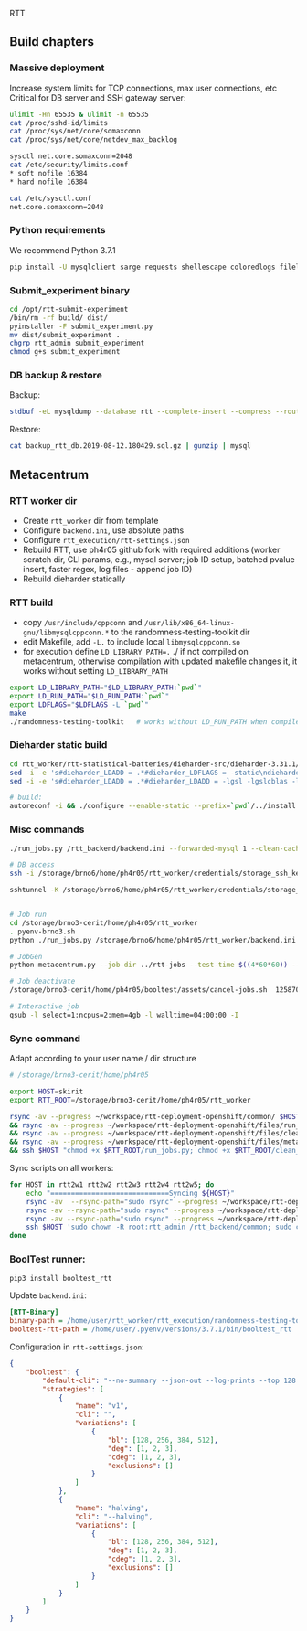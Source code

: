 RTT

## Build chapters

### Massive deployment

Increase system limits for TCP connections, max user connections, etc
Critical for DB server and SSH gateway server:

```bash
ulimit -Hn 65535 & ulimit -n 65535
cat /proc/sshd-id/limits
cat /proc/sys/net/core/somaxconn
cat /proc/sys/net/core/netdev_max_backlog

sysctl net.core.somaxconn=2048
cat /etc/security/limits.conf
* soft nofile 16384
* hard nofile 16384

cat /etc/sysctl.conf 
net.core.somaxconn=2048
```

### Python requirements 

We recommend Python 3.7.1

```bash
pip install -U mysqlclient sarge requests shellescape coloredlogs filelock sshtunnel cryptography paramiko configparser
```

### Submit_experiment binary

```bash
cd /opt/rtt-submit-experiment
/bin/rm -rf build/ dist/
pyinstaller -F submit_experiment.py
mv dist/submit_experiment .
chgrp rtt_admin submit_experiment
chmod g+s submit_experiment
```


### DB backup & restore

Backup:
```bash
stdbuf -eL mysqldump --database rtt --complete-insert --compress --routines --triggers  --hex-blob  2> ~/backup-error.log | gzip > ~/backup_rtt_db.$(date +%F.%H%M%S).sql.gz
```

Restore:
```bash
cat backup_rtt_db.2019-08-12.180429.sql.gz | gunzip | mysql
```


## Metacentrum

### RTT worker dir

- Create `rtt_worker` dir from template
- Configure `backend.ini`, use absolute paths
- Configure `rtt_execution/rtt-settings.json`
- Rebuild RTT, use ph4r05 github fork with required additions (worker scratch dir, CLI params, e.g., mysql server; job ID setup, batched pvalue insert, faster regex, log files - append job ID)
- Rebuild dieharder statically


### RTT build
- copy `/usr/include/cppconn` and `/usr/lib/x86_64-linux-gnu/libmysqlcppconn.*` to the randomness-testing-toolkit dir
- edit Makefile, add `-L.`  to include local `libmysqlcppconn.so`
- for execution define `LD_LIBRARY_PATH=.` ./  if not compiled on metacentrum, otherwise compilation with updated makefile changes it, it works without setting `LD_LIBRARY_PATH`

```bash
export LD_LIBRARY_PATH="$LD_LIBRARY_PATH:`pwd`"
export LD_RUN_PATH="$LD_RUN_PATH:`pwd`"
export LDFLAGS="$LDFLAGS -L `pwd`"
make
./randomness-testing-toolkit   # works without LD_RUN_PATH when compiled with these ENVs set
```


### Dieharder static build
```bash
cd rtt_worker/rtt-statistical-batteries/dieharder-src/dieharder-3.31.1/
sed -i -e 's#dieharder_LDADD = .*#dieharder_LDFLAGS = -static\ndieharder_LDADD = -lgsl -lgslcblas -lm  ../libdieharder/libdieharder.la#g' dieharder/Makefile.am
sed -i -e 's#dieharder_LDADD = .*#dieharder_LDADD = -lgsl -lgslcblas -lm -static ../libdieharder/libdieharder.la#g' dieharder/Makefile.in

# build:
autoreconf -i && ./configure --enable-static --prefix=`pwd`/../install --enable-static=dieharder && make -j3 && make install
```


### Misc commands

```bash
./run_jobs.py /rtt_backend/backend.ini --forwarded-mysql 1 --clean-cache 1 --clean-logs 1 --deactivate 1 --name 'meta:tester' --id 'meta:tester' --location 'metacentrum' --longterm 0

# DB access
ssh -i /storage/brno6/home/ph4r05/rtt_worker/credentials/storage_ssh_key rtt_storage@147.251.124.16 -L 3306:192.168.3.164:3306 -N

sshtunnel -K /storage/brno6/home/ph4r05/rtt_worker/credentials/storage_ssh_key -R 192.168.3.164:3306  -U rtt_storage 147.251.124.16 -S 'pSW^+kiogGeItQTwnqXt5gWVi<L?xf' -L :3336


# Job run
cd /storage/brno3-cerit/home/ph4r05/rtt_worker
. pyenv-brno3.sh
python ./run_jobs.py /storage/brno6/home/ph4r05/rtt_worker/backend.ini --forwarded-mysql 1 --clean-cache 1 --clean-logs 1 --deactivate 1 --name 'meta:tester' --id 'meta:tester' --location 'metacentrum' --longterm 0

# JobGen
python metacentrum.py --job-dir ../rtt-jobs --test-time $((4*60*60)) --hr-job 4 --num 100 --qsub-ncpu 4 --qsub-ram 8 --scratch-size 8500 

# Job deactivate
/storage/brno3-cerit/home/ph4r05/booltest/assets/cancel-jobs.sh  12587081 12587180

# Interactive job
qsub -l select=1:ncpus=2:mem=4gb -l walltime=04:00:00 -I
```

### Sync command

Adapt according to your user name / dir structure

```bash
# /storage/brno3-cerit/home/ph4r05

export HOST=skirit
export RTT_ROOT=/storage/brno3-cerit/home/ph4r05/rtt_worker

rsync -av --progress ~/workspace/rtt-deployment-openshift/common/ $HOST:$RTT_ROOT/common/ \
&& rsync -av --progress ~/workspace/rtt-deployment-openshift/files/run_jobs.py $HOST:$RTT_ROOT/ \
&& rsync -av --progress ~/workspace/rtt-deployment-openshift/files/clean_cache.py $HOST:$RTT_ROOT/clean_cache_backend.py \
&& rsync -av --progress ~/workspace/rtt-deployment-openshift/files/metacentrum.py $HOST:$RTT_ROOT \
&& ssh $HOST "chmod +x $RTT_ROOT/run_jobs.py; chmod +x $RTT_ROOT/clean_cache_backend.py;"
```

Sync scripts on all workers:

```bash
for HOST in rtt2w1 rtt2w2 rtt2w3 rtt2w4 rtt2w5; do 
    echo "=============================Syncing ${HOST}"
    rsync -av  --rsync-path="sudo rsync" --progress ~/workspace/rtt-deployment-openshift/common/ $HOST:/rtt_backend/common/
    rsync -av --rsync-path="sudo rsync" --progress ~/workspace/rtt-deployment-openshift/files/run_jobs.py $HOST:/rtt_backend/
    rsync -av --rsync-path="sudo rsync" --progress ~/workspace/rtt-deployment-openshift/files/clean_cache.py  $HOST:/rtt_backend/clean_cache_backend.py
    ssh $HOST 'sudo chown -R root:rtt_admin /rtt_backend/common; sudo chown -R root:rtt_admin /rtt_backend/run_jobs.py; sudo chmod +x /rtt_backend/run_jobs.py; sudo chown -R root:rtt_admin /rtt_backend/clean_cache_backend.py; sudo chmod +x /rtt_backend/clean_cache_backend.py; '
done
```

### BoolTest runner:

```bash
pip3 install booltest_rtt
```

Update `backend.ini`:

```ini
[RTT-Binary]
binary-path = /home/user/rtt_worker/rtt_execution/randomness-testing-toolkit
booltest-rtt-path = /home/user/.pyenv/versions/3.7.1/bin/booltest_rtt
```

Configuration in `rtt-settings.json`:

```json
{
    "booltest": {
        "default-cli": "--no-summary --json-out --log-prints --top 128 --no-comb-and --only-top-comb --only-top-deg --no-term-map --topterm-heap --topterm-heap-k 256 --best-x-combs 512",
        "strategies": [
            {
                "name": "v1",
                "cli": "",
                "variations": [
                    {
                        "bl": [128, 256, 384, 512],
                        "deg": [1, 2, 3],
                        "cdeg": [1, 2, 3],
                        "exclusions": []
                    }
                ]
            },
            {
                "name": "halving",
                "cli": "--halving",
                "variations": [
                    {
                        "bl": [128, 256, 384, 512],
                        "deg": [1, 2, 3],
                        "cdeg": [1, 2, 3],
                        "exclusions": []
                    }
                ]
            }
        ]
    }
}
```
